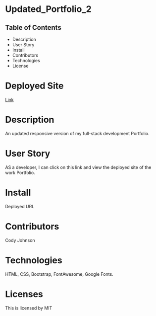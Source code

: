 # Updated_Portfolio_2

## Table of Contents
* Description
* User Story 
* Install
* Contributors
* Technologies
* License

# Deployed Site
[Link](https://codymjohnson.github.io/Updated_Portfolio_2/)

# Description
An updated responsive version of my full-stack development Portfolio.

# User Story
AS a developer, I can click on this link and view the deployed site of the work Portfolio.

# Install
Deployed URL

# Contributors
Cody Johnson

# Technologies
HTML, CSS, Bootstrap, FontAwesome, Google Fonts.

# Licenses
This is licensed by MIT